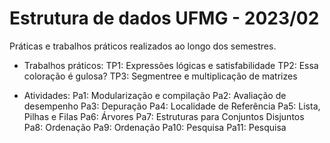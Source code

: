 # Estrutura de dados UFMG - 2023/02

Práticas e trabalhos práticos realizados ao longo dos semestres.

- Trabalhos práticos:
  TP1: Expressões lógicas e satisfabilidade
  TP2: Essa coloração é gulosa?
  TP3: Segmentree e multiplicação de matrizes

- Atividades:
  Pa1: Modularização e compilação
  Pa2: Avaliação de desempenho
  Pa3: Depuração
  Pa4: Localidade de Referência
  Pa5: Lista, Pilhas e Filas
  Pa6: Árvores
  Pa7: Estruturas para Conjuntos Disjuntos
  Pa8: Ordenação
  Pa9: Ordenação
  Pa10: Pesquisa
  Pa11: Pesquisa
